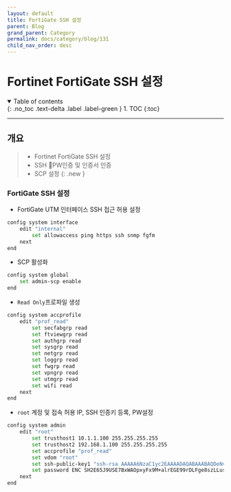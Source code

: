 ```yaml
---
layout: default
title: FortiGate SSH 설정 
parent: Blog
grand_parent: Category
permalink: docs/category/blog/131
child_nav_order: desc
---
```


# Fortinet FortiGate SSH 설정

<details open markdown="block">
  <summary>
    Table of contents
  </summary>
  {: .no_toc .text-delta .label .label-green }
1. TOC
{:toc}
</details>

---

## 개요

> - Fortinet FortiGate SSH 설정
> - SSH PW인증 및 인증서 인증
> - SCP 설정
{: .new }

### FortiGate SSH 설정

- FortiGate UTM 인터페이스 SSH 접근 허용 설정

```bash
config system interface
    edit "internal"
        set allowaccess ping https ssh snmp fgfm
    next
end
```

- SCP 활성화

```bash
config system global
    set admin-scp enable
end
```

- `Read Only`프로파일 생성

```bash
config system accprofile
    edit "prof_read"
        set secfabgrp read
        set ftviewgrp read
        set authgrp read
        set sysgrp read
        set netgrp read
        set loggrp read
        set fwgrp read
        set vpngrp read
        set utmgrp read
        set wifi read
    next
end
```

- `root` 계정 및 접속 허용 IP, SSH 인증키 등록, PW설정

```bash
config system admin
    edit "root"
        set trusthost1 10.1.1.100 255.255.255.255
        set trusthost2 192.168.1.100 255.255.255.255
        set accprofile "prof_read"
        set vdom "root"
        set ssh-public-key1 "ssh-rsa AAAAA6NzaC1yc2EAAAADAQABAAABAQDeNvmq4L2U5+e6vUE1aARxyXabQlZTTCR+IIGHmEnoGIsFYOoaUl0gzceqO3dRf0rL2uvHs9ZunFwKrzS0wuqzH0VGVonpIy7e0kXPz15RmQ+LnyjyIKOA3c0GBEUxBcl4qWWPiez5P3ym7MyPd2iHXJk1zOgC6hewOVMIZj8lSaelMw/GxinZgCAsNIWnGPHfRs1AMXNzK8ZdlrDaSZIf4YNqenFlqn+zekJdx8LCJ1sj5yx/VnnhQsGElsJm3VZltmF5BPwL7G0TQoRsbKQmaOjQl2pYoototxDpaCAOBxRv7lg6Wlt0cc/Q3/Z2PpzQXG+m6y7wSKhshMBVG7PB SWT"
        set password ENC SH2E65J9USE7BxWAOpxyFx9M+alrEGE99rDLFge8szLLusXzgCfN6LgC9S6AX4=
    next
end
```
